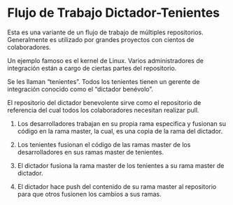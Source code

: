 # Flujo de Trabajo Dictador-Tenientes

Esta es una variante de un flujo de trabajo de múltiples repositorios. Generalmente es utilizado por grandes proyectos con cientos de colaboradores.

Un ejemplo famoso es el kernel de Linux. Varios administradores de integración están a cargo de ciertas partes del repositorio. 

Se les llaman “tenientes”. Todos los tenientes tienen un gerente de integración conocido como el “dictador benévolo”. 

El repositorio del dictador benevolente sirve como el repositorio de referencia del cual todos los colaboradores necesitan realizar pull.

1. Los desarrolladores trabajan en su propia rama especifica y fusionan su código en la rama master, la cual, es una copia de la rama del dictador.

2. Los tenientes fusionan el código de las ramas master de los desarrolladores en sus ramas master de tenientes.

3. El dictador fusiona la rama master de los tenientes a su rama master de dictador.

4. El dictador hace push del contenido de su rama master al repositorio para que otros fusionen los cambios a sus ramas.
